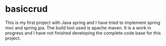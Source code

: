 # basiccrud
This is my first project with Java spring and I have tried to implement spring mvc and spring jpa. The build tool used is apache maven. It is a work in progress and I have not finished developing the complete code base for this project.
